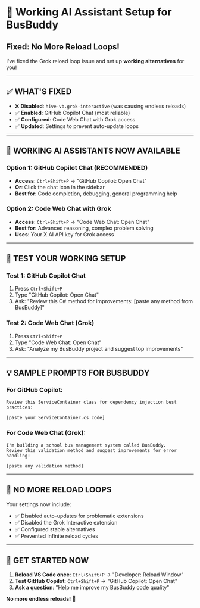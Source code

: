 # 🚀 Working AI Assistant Setup for BusBuddy
## Fixed: No More Reload Loops!

I've fixed the Grok reload loop issue and set up **working alternatives** for you!

---

## ✅ **WHAT'S FIXED**

- ❌ **Disabled**: `hive-vb.grok-interactive` (was causing endless reloads)
- ✅ **Enabled**: GitHub Copilot Chat (most reliable)
- ✅ **Configured**: Code Web Chat with Grok access
- ✅ **Updated**: Settings to prevent auto-update loops

---

## 🎯 **WORKING AI ASSISTANTS NOW AVAILABLE**

### **Option 1: GitHub Copilot Chat (RECOMMENDED)**
- **Access**: `Ctrl+Shift+P` → "GitHub Copilot: Open Chat"
- **Or**: Click the chat icon in the sidebar
- **Best for**: Code completion, debugging, general programming help

### **Option 2: Code Web Chat with Grok**
- **Access**: `Ctrl+Shift+P` → "Code Web Chat: Open Chat"
- **Best for**: Advanced reasoning, complex problem solving
- **Uses**: Your X.AI API key for Grok access

---

## 🧪 **TEST YOUR WORKING SETUP**

### **Test 1: GitHub Copilot Chat**
1. Press `Ctrl+Shift+P`
2. Type "GitHub Copilot: Open Chat"
3. Ask: "Review this C# method for improvements: [paste any method from BusBuddy]"

### **Test 2: Code Web Chat (Grok)**
1. Press `Ctrl+Shift+P`
2. Type "Code Web Chat: Open Chat"
3. Ask: "Analyze my BusBuddy project and suggest top improvements"

---

## 💡 **SAMPLE PROMPTS FOR BUSBUDDY**

### **For GitHub Copilot:**
```
Review this ServiceContainer class for dependency injection best practices:

[paste your ServiceContainer.cs code]
```

### **For Code Web Chat (Grok):**
```
I'm building a school bus management system called BusBuddy. 
Review this validation method and suggest improvements for error handling:

[paste any validation method]
```

---

## 🔧 **NO MORE RELOAD LOOPS**

Your settings now include:
- ✅ Disabled auto-updates for problematic extensions
- ✅ Disabled the Grok Interactive extension
- ✅ Configured stable alternatives
- ✅ Prevented infinite reload cycles

---

## 🚀 **GET STARTED NOW**

1. **Reload VS Code once**: `Ctrl+Shift+P` → "Developer: Reload Window"
2. **Test GitHub Copilot**: `Ctrl+Shift+P` → "GitHub Copilot: Open Chat"
3. **Ask a question**: "Help me improve my BusBuddy code quality"

**No more endless reloads!** 🎉

